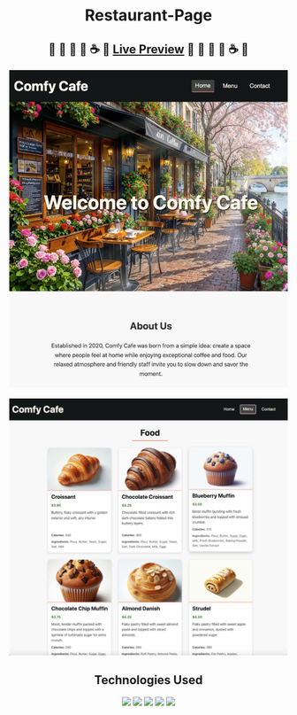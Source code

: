 <div align="center">

# Restaurant-Page

## 🥐 🍩 👀 🍪 ☕️ 🥐 [Live Preview](https://comfyclicks.github.io/Restaurant-Page/) 🧁 🍩 👀 🍪 ☕️ 🧁

<img src="./src/assets/screenshot-1.png" width="800px">
<br></br>
<img src ="./src/assets/screenshot-2.png" width="800px">

## Technologies Used 

<img src="https://img.shields.io/badge/javascript-%23323330.svg?style=for-the-badge&logo=javascript&logoColor=%23F7DF1E">
<img src="https://img.shields.io/badge/html5-%23E34F26.svg?style=for-the-badge&logo=html5&logoColor=white">
<img src="https://img.shields.io/badge/css3-%231572B6.svg?style=for-the-badge&logo=css3&logoColor=white">
<img src="https://img.shields.io/badge/webpack-%238DD6F9.svg?style=for-the-badge&logo=webpack&logoColor=black">
<img src="https://img.shields.io/badge/github%20pages-121013?style=for-the-badge&logo=github&logoColor=white">

</div>